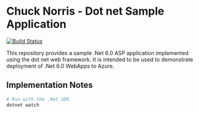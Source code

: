# Chuck Norris - Dot net Sample Application

[![Build Status](https://dev.azure.com/gallowst/docker/_apis/build/status%2Fgallowst.chuck-dotnet?branchName=main)](https://dev.azure.com/gallowst/docker/_build/latest?definitionId=33&branchName=main)

This repository provides a sample .Net 6.0 ASP application implemented using the dot net web framework. It is intended to be used to demonstrate deployment of .Net 6.0 WebApps to Azure.

## Implementation Notes

~~~powershell
# Run with the .Net SDK
dotnet watch
~~~
